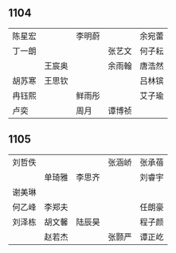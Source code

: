 ## 1104
|     |     |     |     |     |
| --- | --- | --- | --- | --- |
| 陈星宏 |  | 李明蔚 |  | 余宛蕾 |
| 丁一朗 |  |  | 张艺文 | 何子耘 |
|  | 王宸奥 |  | 余雨翰 | 唐浩然 |
| 胡苏寒 | 王思钦 |  |  | 吕林镔 |
| 冉钰熙 |  | 鲜雨彤 |  | 艾子瑜 |
| 卢奕 |  | 周月 | 谭博祯 |  |

## 1105
|     |     |     |     |     |
| --- | --- | --- | --- | --- |
| 刘哲佚 |  |  | 张涵峤 | 张承蓓 |
|  | 单琦雅 | 李思齐 |  | 刘睿宇 |
| 谢美琳 |  |  |  |  |
| 何乙峰 | 李郑夫 |  |  | 任朗豪 |
| 刘泽栋 | 胡文馨 | 陆辰昊 |  | 程子颜 |
|  | 赵若杰 |  | 张颢严 | 谭正屹 |

